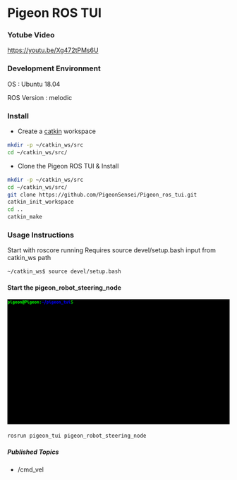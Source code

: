 # Pigeon ROS TUI

### Yotube Video
   https://youtu.be/Xg472tPMs6U

### Development Environment

   OS : Ubuntu 18.04

   ROS Version : melodic
   
### Install

   - Create a [catkin](http://wiki.ros.org/catkin#Installing_catkin) workspace
   ```bash
   mkdir -p ~/catkin_ws/src
   cd ~/catkin_ws/src/
   ```

   - Clone the Pigeon ROS TUI & Install
   ```bash
   mkdir -p ~/catkin_ws/src
   cd ~/catkin_ws/src/
   git clone https://github.com/PigeonSensei/Pigeon_ros_tui.git
   catkin_init_workspace
   cd ..
   catkin_make 
   ```

### Usage Instructions
   Start with roscore running
   Requires source devel/setup.bash input from catkin_ws path
   ```bash
   ~/catkin_ws$ source devel/setup.bash
   ```
#### Start the pigeon_robot_steering_node
![pigeon_robot_steering_demo](./demo/pigeon_robot_steering.gif)
```bash
rosrun pigeon_tui pigeon_robot_steering_node
```

##### Published Topics
- /cmd_vel



   
